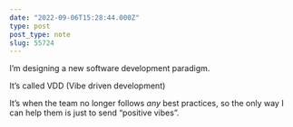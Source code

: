 ```yaml
---
date: "2022-09-06T15:28:44.000Z"
type: post 
post_type: note
slug: 55724
---
```

I’m designing a new software development paradigm. 

It’s called VDD (Vibe driven development)

It’s when the team no longer follows _any_ best practices, so the only way I can help them is just to send “positive vibes”. 

